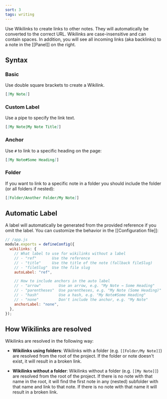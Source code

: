 ```yaml
---
sort: 3
tags: writing
---
```


Use Wikilinks to create links to other notes. They will automatically be converted to the correct URL. Wikilinks are case-insensitive and can contain spaces. In addition, you will see all incoming links (aka backlinks) to a note in the [[Panel]] on the right.

## Syntax

### Basic

Use double square brackets to create a Wikilink.

```markdown
[[My Note]]
```

### Custom Label

Use a pipe to specify the link text.

```markdown
[[My Note|My Note Title]]
```

### Anchor

Use `#` to link to a specific heading on the page:

```markdown
[[My Note#Some Heading]]
```

### Folder

If you want to link to a specific note in a folder you should include the folder (or all folders if nested):

```markdown
[[Folder/Another Folder/My Note]]
```

## Automatic Label

A label will automatically be generated from the provided reference if you omit the label. You can customize the behavior in the [[Configuration file]]:

```js
// /app.js
module.exports = defineConfig({
  wikilinks: {
    // What label to use for wikilinks without a label
    // - "ref"       Use the reference
    // - "title"     Use the title of the note (fallback fileSlug)
    // - "fileSlug"  Use the file slug
    autoLabel: "ref",

    // How to include anchors in the auto label
    // - "arrow"        Use an arrow, e.g. "My Note → Some Heading"
    // - "parentheses"  Use parentheses, e.g. "My Note (Some Heading)"
    // - "hash"         Use a hash, e.g. "My Note#Some Heading"
    // - "none"         Don't include the anchor, e.g. "My Note"
    anchorLabel: "none",
  },
});
```

## How Wikilinks are resolved

Wikilinks are resolved in the following way:

- **Wikilinks using folders**: Wikilinks with a folder (e.g. `[[Folder/My Note]]`) are resolved from the root of the project. If the folder or note doesn't exist, it will result in a broken link.

- **Wikilinks without a folder**: Wikilinks without a folder (e.g. `[[My Note]]`) are resolved from the root of the project. If there is no note with that name in the root, it will find the first note in any (nested) subfolder with that name and link to that note. If there is no note with that name it will result in a broken link.
